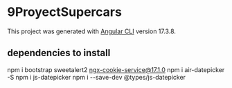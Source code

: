 # 9ProyectSupercars

This project was generated with [Angular CLI](https://github.com/angular/angular-cli) version 17.3.8.

## dependencies to install

npm i bootstrap sweetalert2 ngx-cookie-service@17.1.0 
npm i air-datepicker -S
npm i js-datepicker
npm i --save-dev @types/js-datepicker